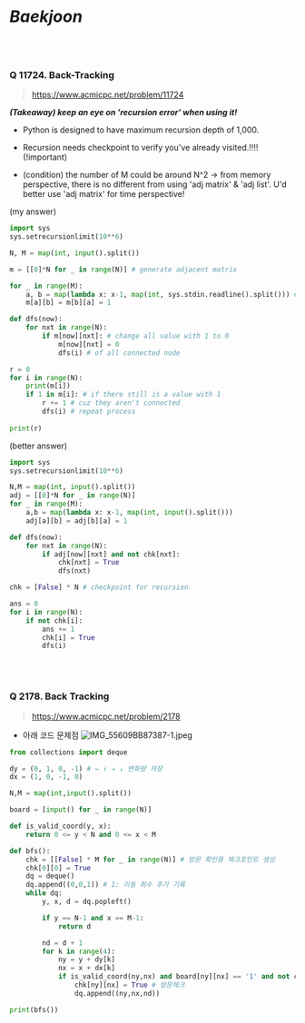 # ***Baekjoon***

<br></br>
### Q 11724. Back-Tracking
> https://www.acmicpc.net/problem/11724 <br>

***(Takeaway) keep an eye on 'recursion error' when using it!***
- Python is designed to have maximum recursion depth of 1,000.
- Recursion needs checkpoint to verify you've already visited.!!!! (!important)

- (condition) the number of M could be around N^2 -> from memory perspective, there is no different from using 'adj matrix' & 'adj list'. U'd better use 'adj matrix' for time perspective!

(my answer)


```python
import sys
sys.setrecursionlimit(10**6)

N, M = map(int, input().split())

m = [[0]*N for _ in range(N)] # generate adjacent matrix

for _ in range(M):
    a, b = map(lambda x: x-1, map(int, sys.stdin.readline().split())) # 런타임 에러 방지
    m[a][b] = m[b][a] = 1

def dfs(now):
    for nxt in range(N):
        if m[now][nxt]: # change all value with 1 to 0
            m[now][nxt] = 0 
            dfs(i) # of all connected node

r = 0
for i in range(N): 
    print(m[i])
    if 1 in m[i]: # if there still is a value with 1
        r += 1 # cuz they aren't connected
        dfs(i) # repeat process
        
print(r)
```

(better answer)


```python
import sys
sys.setrecursionlimit(10**6)

N,M = map(int, input().split())
adj = [[0]*N for _ in range(N)]
for _ in range(M):
    a,b = map(lambda x: x-1, map(int, input().split()))
    adj[a][b] = adj[b][a] = 1

def dfs(now):
    for nxt in range(N):
        if adj[now][nxt] and not chk[nxt]:
            chk[nxt] = True
            dfs(nxt)

chk = [False] * N # checkpoint for recursion

ans = 0
for i in range(N):
    if not chk[i]:
        ans += 1
        chk[i] = True
        dfs(i)
```

<br></br>
### Q 2178. Back Tracking
> https://www.acmicpc.net/problem/2178 <br>

- 아래 코드 문제점
![IMG_55609BB87387-1.jpeg](attachment:6666eda2-d021-467e-85e0-d9317bbcfdd8.jpeg)


```python
from collections import deque

dy = (0, 1, 0, -1) # ← ↑ → ↓ 변화량 저장 
dx = (1, 0, -1, 0)

N,M = map(int,input().split())

board = [input() for _ in range(N)]

def is_valid_coord(y, x):
    return 0 <= y < N and 0 <= x < M

def bfs():
    chk = [[False] * M for _ in range(N)] # 방문 확인용 체크포인트 생성
    chk[0][0] = True
    dq = deque()
    dq.append((0,0,1)) # 1: 이동 회수 추가 기록
    while dq:
        y, x, d = dq.popleft()

        if y == N-1 and x == M-1:
            return d

        nd = d + 1 
        for k in range(4):
            ny = y + dy[k]
            nx = x + dx[k]
            if is_valid_coord(ny,nx) and board[ny][nx] == '1' and not chk[ny][nx]:
                chk[ny][nx] = True # 방문체크
                dq.append((ny,nx,nd))

print(bfs())
```
